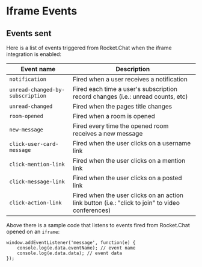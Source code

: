 # Iframe Events

## Events sent

Here is a list of events triggered from Rocket.Chat when the iframe integration is enabled:

| Event name                       | Description                                                                                      |
| -------------------------------- | ------------------------------------------------------------------------------------------------ |
| `notification`                   | Fired when a user receives a notification                                                        |
| `unread-changed-by-subscription` | Fired each time a user's subscription record changes (i.e.: unread counts, etc)                  |
| `unread-changed`                 | Fired when the pages title changes                                                               |
| `room-opened`                    | Fired when a room is opened                                                                      |
| `new-message`                    | Fired every time the opened room receives a new message                                           |
| `click-user-card-message`        | Fired when the user clicks on a username link                                                    |
| `click-mention-link`             | Fired when the user clicks on a mention link                                                     |
| `click-message-link`             | Fired when the user clicks on a posted link                                                      |
| `click-action-link`              | Fired when the user clicks on an action link button (i.e.: "click to join" to video conferences) |

Above there is a sample code that listens to events fired from Rocket.Chat opened on an `iframe`:

    window.addEventListener('message', function(e) {
        console.log(e.data.eventName); // event name
        console.log(e.data.data); // event data
    });
